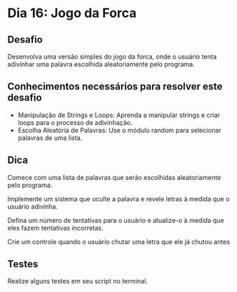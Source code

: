 # Dia 16: Jogo da Forca

## Desafio

Desenvolva uma versão simples do jogo da forca, onde o usuário tenta adivinhar uma palavra escolhida aleatoriamente pelo programa.

## Conhecimentos necessários para resolver este desafio

- Manipulação de Strings e Loops: Aprenda a manipular strings e criar loops para o processo de adivinhação.
- Escolha Aleatória de Palavras: Use o módulo random para selecionar palavras de uma lista.

## Dica

Comece com uma lista de palavras que serão escolhidas aleatoriamente pelo programa.

Implemente um sistema que oculte a palavra e revele letras à medida que o usuário adivinha.

Defina um número de tentativas para o usuário e atualize-o à medida que eles fazem tentativas incorretas.

Crie um controle quando o usuário chutar uma letra que ele já chutou antes

## Testes

Realize alguns testes em seu script no terminal. 